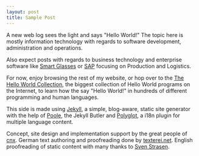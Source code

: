 ```yaml
---
layout: post
title: Sample Post
---
```


A new web log sees the light and says "Hello World!" The topic here is mostly information technology with regards to software development, administration and operations.

Also expect posts with regards to business technology and enterprise software like [Smart Glasses](https://www.google.com/glass/start/) or [SAP](http://www.sap.com/) focusing on Production and Logistics. 

For now, enjoy browsing the rest of my website, or hop over to the [The Hello World Collection](http://www.roesler-ac.de/wolfram/hello.htm), the biggest collection of Hello World programs on the Internet, to learn how the say "Hello World!" in hundreds of different programming and human languages.

<!-- more -->

This side is made using [Jekyll](http://jekyllrb.com/), a simple, blog-aware, static site generator with the help of [Poole](http://getpoole.com/), the Jekyll Butler and [Polyglot](http://untra.github.io/polyglot/), a i18n plugin for multiple language content.

Concept, site design and implementation support by the great people of [cnx](http://cnx.de/). German text authoring and proofreading done by [texterei.net](http://www.texterei.net/). English proofreading of static content with many thanks to [Sven Strasen](https://de.linkedin.com/in/pd-dr-sven-strasen-427a4b4a).
